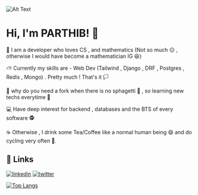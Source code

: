 ![Alt Text](https://media.giphy.com/media/v1.Y2lkPTc5MGI3NjExNGx3MnU0OWxxYTY1Y2ttYW9vbGZjN2Ryb3gzb2p3aHI5Mm1xeDI5YSZlcD12MV9pbnRlcm5hbF9naWZfYnlfaWQmY3Q9Zw/iaDQD7DckLuOnWTVZL/giphy.gif)

# Hi, I'm PARTHIB! 👋



👦 I am a developer who loves CS , and mathematics (Not so much 😕 , otherwise I would have become a mathematician IG 😆)

⛅ Currently my skills are - Web Dev (Tailwind , Django , DRF , Postgres , Redis , Mongo) . Pretty much ! That's it 🏳️

🍴 why do you need a fork when there is no sphagetti 🥣  , so learning new techs everytime 📖

💻 Have deep interest for backend , databases and the BTS of every software 🕵️

☕ Otherwise , I drink some Tea/Coffee like a normal human being 😄 and do cycling very often 🚴.




## 🎷 Links
[![linkedin](https://img.shields.io/badge/linkedin-0A66C2?style=for-the-badge&logo=linkedin&logoColor=white)](https://www.linkedin.com/in/parthib-kumar-deb-a438a6234/)
[![twitter](https://img.shields.io/badge/twitter-white?style=for-the-badge&logo=twitter&logoColor=black)](https://twitter.com/parthib_deb23)

[![Top Langs](https://github-readme-stats.vercel.app/api/top-langs/?username=PARTHIB-DEB&layout=pie)](https://github.com/PARTHIB-FRB/github-readme-stats)
